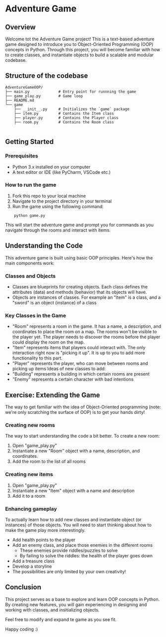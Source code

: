 # Adventure Game

## Overview

Welcome tot the Adventure Game project! This is a text-based adventure game designed to introduce you to Object-Oriented
Programming (OOP) concepts in Python. Through this project, you will become familiar with how to create classes, and
instantiate objects to build a scalable and modular codebase.

## Structure of the codebase

```
AdventureGameOOP/
├── main.py             # Entry point for runnning the game
├── game_play.py        # Game loop
├── README.md
└── game
    ├── __init__.py     # Initializes the `game` package
    ├── item.py         # Contains the Item class
    ├── player.py       # Contains the Player class
    ├── room.py         # Contains the Room class
    
```

## Getting Started
### Prerequisites
- Python 3.x installed on your computer
- A text editor or IDE (like PyCharm, VSCode etc.)

### How to run the game
1. Fork this repo to your local machine
2. Navigate to the project directory in your terminal
3. Run the game using the following command:

```
    python game.py
```

This will start the adventure game and prompt you for commands as you navigate through the rooms and interact with items.

## Understanding the Code
This adventure game is built using basic OOP principles. Here's how the main components work:

### Classes and Objects
- Classes are blueprints for creating objects. Each class defines the attributes (data) and methods (behavior) that its objects will have.
- Objects are instances of classes. For example an "Item" is a class, and a "sword" is an object (instance) of a class

### Key Classes in the Game
- "Room" represents a room in the game. It has a name, a description, and coordinates to place the room on a map. The rooms won't be visible to the player yet. The player needs to discover the rooms before the player could display the room on the map.
- "Item" represents items that players could interact with. The only interaction right now is "picking it up". It is up to you to add more functionality to this part.
- "Player" represents the player, who can move between rooms and picking up items
Ideas of new classes to add:
- "Building" represents a building in which certain rooms are present
- "Enemy" represents a certain character with bad intentions

## Exercise: Extending the Game
The way to get familiar with the idea of Object-Oriented programming (note: we're only scratching the surface of OOP) is to get your hands dirty!

### Creating new rooms
The way to start understanding the code a bit better.
To create a new room:
1. Open "game_play.py"
2. Instantiate a new "Room" object with a name, description, and coordinates.
3. Add the room to the list of all rooms

### Creating new items
1. Open "game_play.py"
2. Instantiate a new "Item" object with a name and description
3. Add it to a room

### Enhancing gameplay
To actually learn how to add new classes and instantiate object (or instances) of those objects. You will need to start thinking about how to make the game play more interestingly.
- Add health points to the player
- Add an enemy class, and place those enemies in the different rooms
  - These enemies provide riddles/puzzles to solve
  - By failing to solve the riddles: the health of the player goes down
- Add a treasure class
- Develop a storyline
- The possibilities are only limited by your own creativity!

## Conclusion
This project serves as a base to explore and learn OOP concepts in Python. By creating new features, you will gain experiencing in designing and working with classes, and insitializing objects.

Feel free to modify and expand te game as you see fit.

Happy coding :)